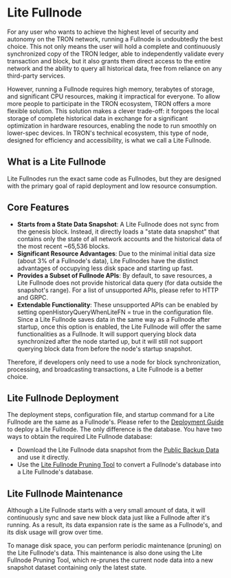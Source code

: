 # Lite Fullnode

For any user who wants to achieve the highest level of security and autonomy on the TRON network, running a Fullnode is undoubtedly the best choice. This not only means the user will hold a complete and continuously synchronized copy of the TRON ledger, able to independently validate every transaction and block, but it also grants them direct access to the entire network and the ability to query all historical data, free from reliance on any third-party services.

However, running a Fullnode requires high memory, terabytes of storage, and significant CPU resources, making it impractical for everyone. To allow more people to participate in the TRON ecosystem, TRON offers a more flexible solution. This solution makes a clever trade-off: it forgoes the local storage of complete historical data in exchange for a significant optimization in hardware resources, enabling the node to run smoothly on lower-spec devices. In TRON's technical ecosystem, this type of node, designed for efficiency and accessibility, is what we call a Lite Fullnode.

## What is a Lite Fullnode
Lite Fullnodes run the exact same code as Fullnodes, but they are designed with the primary goal of rapid deployment and low resource consumption.

## Core Features
  - **Starts from a State Data Snapshot**: A Lite Fullnode does not sync from the genesis block. Instead, it directly loads a "state data snapshot" that contains only the state of all network accounts and the historical data of the most recent ~65,536 blocks.
 - **Significant Resource Advantages**: Due to the minimal initial data size (about 3% of a Fullnode's data), Lite Fullnodes have the distinct advantages of occupying less disk space and starting up fast.
 - **Provides a Subset of Fullnode APIs**: By default, to save resources, a Lite Fullnode does not provide historical data query (for data outside the snapshot's range). For a list of unsupported APIs, please refer to HTTP and GRPC.
 - **Extendable Functionality**: These unsupported APIs can be enabled by setting openHistoryQueryWhenLiteFN = true in the configuration file. Since a Lite Fullnode saves data in the same way as a Fullnode after startup, once this option is enabled, the Lite Fullnode will offer the same functionalities as a Fullnode. It will support querying block data synchronized after the node started up, but it will still not support querying block data from before the node's startup snapshot.

Therefore, if developers only need to use a node for block synchronization, processing, and broadcasting transactions, a Lite Fullnode is a better choice.

## Lite Fullnode Deployment
The deployment steps, configuration file, and startup command for a Lite Fullnode are the same as a Fullnode's. Please refer to the [Deployment Guide](installing_javatron.md) to deploy a Lite Fullnode. The only difference is the database. You have two ways to obtain the required Lite Fullnode database:
 - Download the Lite Fullnode data snapshot from the [Public Backup Data](backup_restore.md/#lite-fullnode) and use it directly.
 - Use the [Lite Fullnode Pruning Tool](toolkit.md/#_6) to convert a Fullnode's database into a Lite Fullnode's database.


## Lite Fullnode Maintenance
Although a Lite Fullnode starts with a very small amount of data, it will continuously sync and save new block data just like a Fullnode after it's running. As a result, its data expansion rate is the same as a Fullnode's, and its disk usage will grow over time.

To manage disk space, you can perform periodic maintenance (pruning) on the Lite Fullnode's data. This maintenance is also done using the Lite Fullnode Pruning Tool, which re-prunes the current node data into a new snapshot dataset containing only the latest state.